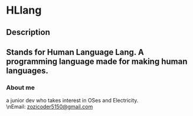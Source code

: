 # HLlang
## Description
Stands for Human Language Lang. A programming language made for making human languages.
---
### About me
a junior dev who takes interest in OSes and Electricity.  
\nEmail: zozicoder5150@gmail.com
